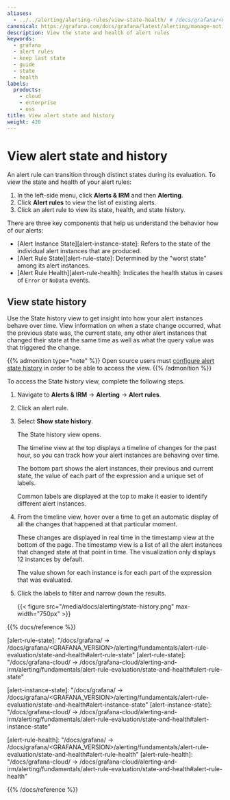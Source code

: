 ```yaml
---
aliases:
  - ../../alerting/alerting-rules/view-state-health/ # /docs/grafana/<GRAFANA_VERSION>/alerting/alerting-rules/view-state-health
canonical: https://grafana.com/docs/grafana/latest/alerting/manage-notifications/view-state-health/
description: View the state and health of alert rules
keywords:
  - grafana
  - alert rules
  - keep last state
  - guide
  - state
  - health
labels:
  products:
    - cloud
    - enterprise
    - oss
title: View alert state and history
weight: 420
---
```


# View alert state and history

An alert rule can transition through distinct states during its evaluation. To view the state and health of your alert rules:

1. In the left-side menu, click **Alerts & IRM** and then **Alerting**.
1. Click **Alert rules** to view the list of existing alerts.
1. Click an alert rule to view its state, health, and state history.

There are three key components that help us understand the behavior how of our alerts:

- [Alert Instance State][alert-instance-state]: Refers to the state of the individual alert instances that are produced.
- [Alert Rule State][alert-rule-state]: Determined by the "worst state" among its alert instances.
- [Alert Rule Health][alert-rule-health]: Indicates the health status in cases of `Error` or `NoData` events.

## View state history

Use the State history view to get insight into how your alert instances behave over time. View information on when a state change occurred, what the previous state was, the current state, any other alert instances that changed their state at the same time as well as what the query value was that triggered the change.

{{% admonition type="note" %}}
Open source users must [configure alert state history](/docs/grafana/latest/alerting/set-up/configure-alert-state-history/) in order to be able to access the view.
{{% /admonition %}}

To access the State history view, complete the following steps.

1. Navigate to **Alerts & IRM** -> **Alerting** -> **Alert rules**.
1. Click an alert rule.
1. Select **Show state history**.

   The State history view opens.

   The timeline view at the top displays a timeline of changes for the past hour, so you can track how your alert instances are behaving over time.

   The bottom part shows the alert instances, their previous and current state, the value of each part of the expression and a unique set of labels.

   Common labels are displayed at the top to make it easier to identify different alert instances.

1. From the timeline view, hover over a time to get an automatic display of all the changes that happened at that particular moment.

   These changes are displayed in real time in the timestamp view at the bottom of the page. The timestamp view is a list of all the alert instances that changed state at that point in time. The visualization only displays 12 instances by default.

   The value shown for each instance is for each part of the expression that was evaluated.

1. Click the labels to filter and narrow down the results.

   {{< figure src="/media/docs/alerting/state-history.png" max-width="750px" >}}

{{% docs/reference %}}

[alert-rule-state]: "/docs/grafana/ -> /docs/grafana/<GRAFANA_VERSION>/alerting/fundamentals/alert-rule-evaluation/state-and-health#alert-rule-state"
[alert-rule-state]: "/docs/grafana-cloud/ -> /docs/grafana-cloud/alerting-and-irm/alerting/fundamentals/alert-rule-evaluation/state-and-health#alert-rule-state"

[alert-instance-state]: "/docs/grafana/ -> /docs/grafana/<GRAFANA_VERSION>/alerting/fundamentals/alert-rule-evaluation/state-and-health#alert-instance-state"
[alert-instance-state]: "/docs/grafana-cloud/ -> /docs/grafana-cloud/alerting-and-irm/alerting/fundamentals/alert-rule-evaluation/state-and-health#alert-instance-state"

[alert-rule-health]: "/docs/grafana/ -> /docs/grafana/<GRAFANA_VERSION>/alerting/fundamentals/alert-rule-evaluation/state-and-health#alert-rule-health"
[alert-rule-health]: "/docs/grafana-cloud/ -> /docs/grafana-cloud/alerting-and-irm/alerting/fundamentals/alert-rule-evaluation/state-and-health#alert-rule-health"

{{% /docs/reference %}}
